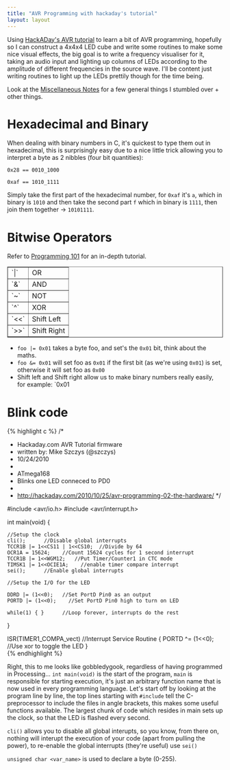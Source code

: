 ```yaml
---
title: "AVR Programming with hackaday's tutorial"
layout: layout
---
```

Using [HackADay's AVR tutorial](http://hackaday.com/2010/11/05/avr-programming-03-reading-and-compiling-code/) to learn a bit of AVR programming, hopefully so I can construct a 4x4x4 LED cube and write some routines to make some nice visual effects, the big goal is to write a frequency visualiser for it, taking an audio input and lighting up columns of LEDs according to the amplitude of different frequencies in the source wave. I'll be content just writing routines to light up the LEDs prettily though for the time being.

Look at the [Miscellaneous Notes](../miscellaneous.md) for a few general things I stumbled over + other things.

# Hexadecimal and Binary
When dealing with binary numbers in C, it's quickest to type them out in hexadecimal, this is surprisingly easy due to a nice little trick allowing you to interpret a byte as 2 nibbles (four bit quantities):

`0x28 == 0010_1000`

`0xaf == 1010_1111`

Simply take the first part of the hexadecimal number, for `0xaf` it's `a`, which in binary is `1010` and then take the second part `f` which in binary is `1111`, then join them together -> `10101111`.

# Bitwise Operators
Refer to [Programming 101](http://www.avrfreaks.net/index.php?name=PNphpBB2&file=viewtopic&t=37871) for an in-depth tutorial.

<table border="1">
<tr><td>`|`</td><td>OR</td></tr>
<tr><td>`&`</td><td>AND</td></tr>
<tr><td>`~`</td><td>NOT</td></tr>
<tr><td>`^`</td><td>XOR</td></tr>
<tr><td>`<<`</td><td>Shift Left</td></tr>
<tr><td>`>>`</td><td>Shift Right</td></tr>
</table>

- `foo |= 0x01` takes a byte foo, and set's the `0x01` bit, think about the maths.
- `foo &= 0x01` will set foo as `0x01` if the first bit (as we're using `0x01`) is set, otherwise it will set foo as `0x00`
- Shift left and Shift right allow us to make binary numbers really easily, for example: 
  `0x01

# Blink code
{% highlight c %}
  /*
  * Hackaday.com AVR Tutorial firmware
  * written by: Mike Szczys (@szczys)
  * 10/24/2010
  *
  * ATmega168
  * Blinks one LED conneced to PD0
  *
  * http://hackaday.com/2010/10/25/avr-programming-02-the-hardware/
  */

  #include <avr/io.h>
  #include <avr/interrupt.h>

  int main(void)
  {

    //Setup the clock
    cli();      //Disable global interrupts
    TCCR1B |= 1<<CS11 | 1<<CS10;  //Divide by 64
    OCR1A = 15624;    //Count 15624 cycles for 1 second interrupt
    TCCR1B |= 1<<WGM12;   //Put Timer/Counter1 in CTC mode
    TIMSK1 |= 1<<OCIE1A;    //enable timer compare interrupt
    sei();      //Enable global interrupts

    //Setup the I/O for the LED

    DDRD |= (1<<0);   //Set PortD Pin0 as an output
    PORTD |= (1<<0);    //Set PortD Pin0 high to turn on LED

    while(1) { }      //Loop forever, interrupts do the rest
  }

  ISR(TIMER1_COMPA_vect)    //Interrupt Service Routine
  {
    PORTD ^= (1<<0);    //Use xor to toggle the LED
  }  
{% endhighlight %}

Right, this to me looks like gobbledygook, regardless of having programmed in Processing...
`int main(void)` is the start of the program, `main` is responsible for starting execution, it's just an arbitrary function name that is now used in every programming language. 
Let's start off by looking at the program line by line, the top lines starting with `#include` tell the C-preprocessor to include the files in angle brackets, this makes some 
useful functions available. The largest chunk of code which resides in main sets up the clock, so that the LED is flashed every second.

`cli()` allows you to disable all global interupts, so you know, from there on, nothing will interupt the execution of your code (apart from pulling the power), to re-enable the global interrupts (they're useful) use `sei()`

`unsigned char <var_name>` is used to declare a byte (0-255). 
